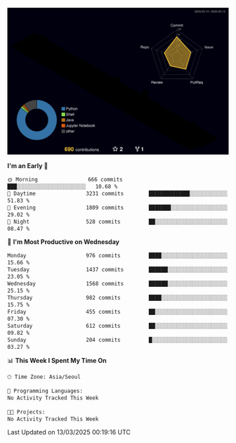 <!-- ![Header](./github-header-image.png) -->

<!-- <div align="center">
  <img src="https://ziadoua.github.io/m3-Markdown-Badges/badges/FastAPI/fastapi1.svg" />&nbsp
  <img src="https://ziadoua.github.io/m3-Markdown-Badges/badges/Git/git1.svg" />&nbsp
  <img src="https://ziadoua.github.io/m3-Markdown-Badges/badges/Linux/linux2.svg" />&nbsp
  <img src="https://ziadoua.github.io/m3-Markdown-Badges/badges/PostgreSQL/postgresql3.svg" />&nbsp
  <img src="https://ziadoua.github.io/m3-Markdown-Badges/badges/Python/python3.svg" />&nbsp
</div> -->

![](./profile-3d-contrib/profile-night-rainbow.svg)

<!--START_SECTION:waka-->
**I'm an Early 🐤** 

```text
🌞 Morning                666 commits         ███░░░░░░░░░░░░░░░░░░░░░░   10.68 % 
🌆 Daytime                3231 commits        █████████████░░░░░░░░░░░░   51.83 % 
🌃 Evening                1809 commits        ███████░░░░░░░░░░░░░░░░░░   29.02 % 
🌙 Night                  528 commits         ██░░░░░░░░░░░░░░░░░░░░░░░   08.47 % 
```
📅 **I'm Most Productive on Wednesday** 

```text
Monday                   976 commits         ████░░░░░░░░░░░░░░░░░░░░░   15.66 % 
Tuesday                  1437 commits        ██████░░░░░░░░░░░░░░░░░░░   23.05 % 
Wednesday                1568 commits        ██████░░░░░░░░░░░░░░░░░░░   25.15 % 
Thursday                 982 commits         ████░░░░░░░░░░░░░░░░░░░░░   15.75 % 
Friday                   455 commits         ██░░░░░░░░░░░░░░░░░░░░░░░   07.30 % 
Saturday                 612 commits         ██░░░░░░░░░░░░░░░░░░░░░░░   09.82 % 
Sunday                   204 commits         █░░░░░░░░░░░░░░░░░░░░░░░░   03.27 % 
```


📊 **This Week I Spent My Time On** 

```text
🕑︎ Time Zone: Asia/Seoul

💬 Programming Languages: 
No Activity Tracked This Week

🐱‍💻 Projects: 
No Activity Tracked This Week
```


 Last Updated on 13/03/2025 00:19:16 UTC
<!--END_SECTION:waka-->





